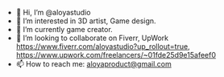 - 👋 Hi, I’m @aloyastudio
- 👀 I’m interested in 3D artist, Game design.
- 🌱 I’m currently game creator.
- 💞️ I’m looking to collaborate on Fiverr, UpWork https://www.fiverr.com/aloyastudio?up_rollout=true, https://www.upwork.com/freelancers/~01fde25d9e15afeef0
- 📫 How to reach me: aloyaproduct@gmail.com

<!---
aloyastudio/aloyastudio is a ✨ special ✨ repository because its `README.md` (this file) appears on your GitHub profile.
You can click the Preview link to take a look at your changes.
--->
